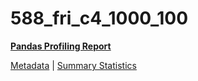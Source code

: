 # 588_fri_c4_1000_100

[**Pandas Profiling Report**](https://epistasislab.github.io/penn-ml-benchmarks/profile/588_fri_c4_1000_100.html)

[Metadata](metadata.yaml) | [Summary Statistics](summary_stats.csv)

